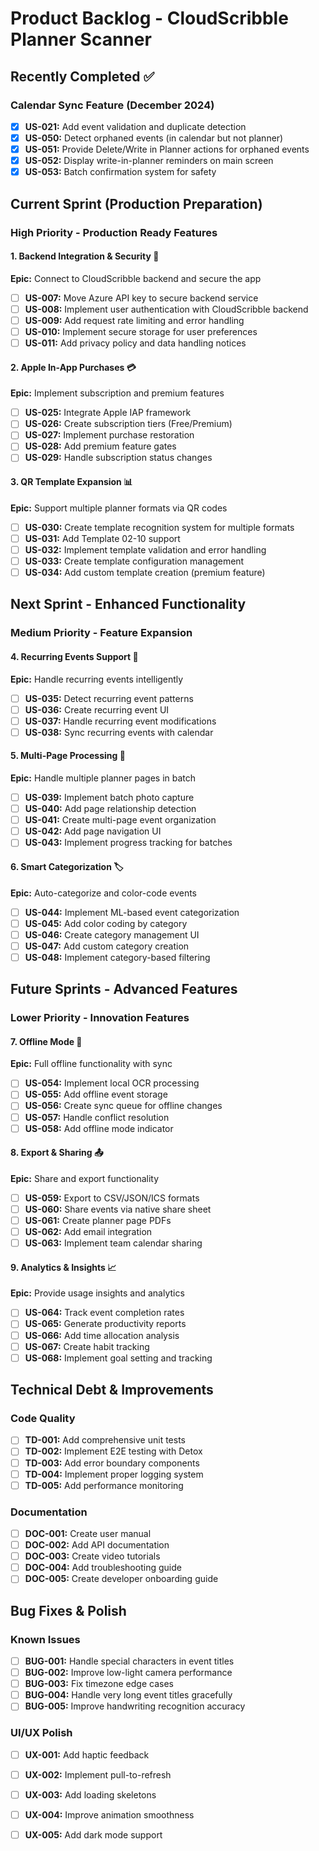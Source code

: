 # Product Backlog - CloudScribble Planner Scanner

## Recently Completed ✅

### Calendar Sync Feature (December 2024)
- [x] **US-021:** Add event validation and duplicate detection
- [x] **US-050:** Detect orphaned events (in calendar but not planner)
- [x] **US-051:** Provide Delete/Write in Planner actions for orphaned events
- [x] **US-052:** Display write-in-planner reminders on main screen
- [x] **US-053:** Batch confirmation system for safety

## Current Sprint (Production Preparation)

### High Priority - Production Ready Features

#### 1. Backend Integration & Security 🔐
**Epic:** Connect to CloudScribble backend and secure the app
- [ ] **US-007:** Move Azure API key to secure backend service
- [ ] **US-008:** Implement user authentication with CloudScribble backend
- [ ] **US-009:** Add request rate limiting and error handling
- [ ] **US-010:** Implement secure storage for user preferences
- [ ] **US-011:** Add privacy policy and data handling notices

#### 2. Apple In-App Purchases 💳
**Epic:** Implement subscription and premium features
- [ ] **US-025:** Integrate Apple IAP framework
- [ ] **US-026:** Create subscription tiers (Free/Premium)
- [ ] **US-027:** Implement purchase restoration
- [ ] **US-028:** Add premium feature gates
- [ ] **US-029:** Handle subscription status changes

#### 3. QR Template Expansion 📊
**Epic:** Support multiple planner formats via QR codes
- [ ] **US-030:** Create template recognition system for multiple formats
- [ ] **US-031:** Add Template 02-10 support
- [ ] **US-032:** Implement template validation and error handling
- [ ] **US-033:** Create template configuration management
- [ ] **US-034:** Add custom template creation (premium feature)

## Next Sprint - Enhanced Functionality

### Medium Priority - Feature Expansion

#### 4. Recurring Events Support 🔄
**Epic:** Handle recurring events intelligently
- [ ] **US-035:** Detect recurring event patterns
- [ ] **US-036:** Create recurring event UI
- [ ] **US-037:** Handle recurring event modifications
- [ ] **US-038:** Sync recurring events with calendar

#### 5. Multi-Page Processing 📖
**Epic:** Handle multiple planner pages in batch
- [ ] **US-039:** Implement batch photo capture
- [ ] **US-040:** Add page relationship detection
- [ ] **US-041:** Create multi-page event organization
- [ ] **US-042:** Add page navigation UI
- [ ] **US-043:** Implement progress tracking for batches

#### 6. Smart Categorization 🏷️
**Epic:** Auto-categorize and color-code events
- [ ] **US-044:** Implement ML-based event categorization
- [ ] **US-045:** Add color coding by category
- [ ] **US-046:** Create category management UI
- [ ] **US-047:** Add custom category creation
- [ ] **US-048:** Implement category-based filtering

## Future Sprints - Advanced Features

### Lower Priority - Innovation Features

#### 7. Offline Mode 📴
**Epic:** Full offline functionality with sync
- [ ] **US-054:** Implement local OCR processing
- [ ] **US-055:** Add offline event storage
- [ ] **US-056:** Create sync queue for offline changes
- [ ] **US-057:** Handle conflict resolution
- [ ] **US-058:** Add offline mode indicator

#### 8. Export & Sharing 📤
**Epic:** Share and export functionality
- [ ] **US-059:** Export to CSV/JSON/ICS formats
- [ ] **US-060:** Share events via native share sheet
- [ ] **US-061:** Create planner page PDFs
- [ ] **US-062:** Add email integration
- [ ] **US-063:** Implement team calendar sharing

#### 9. Analytics & Insights 📈
**Epic:** Provide usage insights and analytics
- [ ] **US-064:** Track event completion rates
- [ ] **US-065:** Generate productivity reports
- [ ] **US-066:** Add time allocation analysis
- [ ] **US-067:** Create habit tracking
- [ ] **US-068:** Implement goal setting and tracking

## Technical Debt & Improvements

### Code Quality
- [ ] **TD-001:** Add comprehensive unit tests
- [ ] **TD-002:** Implement E2E testing with Detox
- [ ] **TD-003:** Add error boundary components
- [ ] **TD-004:** Implement proper logging system
- [ ] **TD-005:** Add performance monitoring

### Documentation
- [ ] **DOC-001:** Create user manual
- [ ] **DOC-002:** Add API documentation
- [ ] **DOC-003:** Create video tutorials
- [ ] **DOC-004:** Add troubleshooting guide
- [ ] **DOC-005:** Create developer onboarding guide

## Bug Fixes & Polish

### Known Issues
- [ ] **BUG-001:** Handle special characters in event titles
- [ ] **BUG-002:** Improve low-light camera performance
- [ ] **BUG-003:** Fix timezone edge cases
- [ ] **BUG-004:** Handle very long event titles gracefully
- [ ] **BUG-005:** Improve handwriting recognition accuracy

### UI/UX Polish
- [ ] **UX-001:** Add haptic feedback
- [ ] **UX-002:** Implement pull-to-refresh
- [ ] **UX-003:** Add loading skeletons
- [ ] **UX-004:** Improve animation smoothness
- [ ] **UX-005:** Add dark mode support

